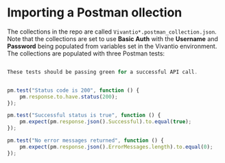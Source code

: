 # Importing a Postman ollection

The collections in the repo are called `Vivantio*.postman_collection.json`. Note that the collections are set to use **Basic Auth** with the **Username** and **Password** being populated from variables set in the Vivantio environment. The collections are populated with three Postman tests:

```JavaScript

These tests should be passing green for a successful API call.


pm.test("Status code is 200", function () {
    pm.response.to.have.status(200);
});

pm.test("Successful status is true", function () {
    pm.expect(pm.response.json().Successful).to.equal(true);
});

pm.test("No error messages returned", function () {
    pm.expect(pm.response.json().ErrorMessages.length).to.equal(0);
});
